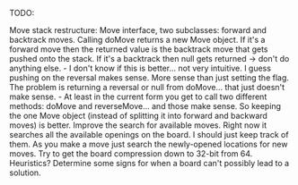 TODO:

Move stack restructure: Move interface, two subclasses: forward and backtrack moves. Calling doMove returns a new Move object. If it's a forward move then the returned value is the backtrack move that gets pushed onto the stack. If it's a backtrack then null gets returned -> don't do anything else.
	- I don't know if this is better... not very intuitive. I guess pushing on the reversal makes sense. More sense than just setting the flag. The problem is returning a reversal or null from doMove... that just doesn't make sense.
	- At least in the current form you get to call two different methods: doMove and reverseMove... and those make sense. So keeping the one Move object (instead of splitting it into forward and backward moves) is better.
Improve the search for available moves. Right now it searches all the available openings on the board. I should just keep track of them. As you make a move just search the newly-opened locations for new moves.
Try to get the board compression down to 32-bit from 64.
Heuristics? Determine some signs for when a board can't possibly lead to a solution.